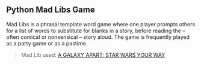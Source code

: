 ## Python Mad Libs Game

Mad Libs is a phrasal template word game where one player prompts others for a list of words to substitute for blanks in 
a story, before reading the – often comical or nonsensical – story aloud. The game is frequently played as a party game or as a pastime.

> Mad Lib used: [A GALAXY APART: STAR WARS YOUR WAY](https://www.madtakes.com/libs/156.html)

